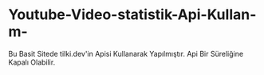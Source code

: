 # Youtube-Video-statistik-Api-Kullan-m-
Bu Basit Sitede tilki.dev'in Apisi Kullanarak Yapılmıştır. Api Bir Süreliğine Kapalı Olabilir.
